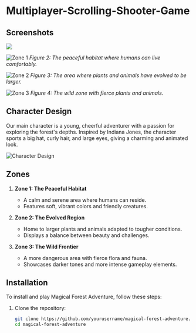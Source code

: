 # Multiplayer-Scrolling-Shooter-Game
## Screenshots

![](Multiplayer-Scrolling-Shooter-Game/pictures/mainmenü.png)

![Zone 1](path/to/zone1_image.png)
*Figure 2: The peaceful habitat where humans can live comfortably.*

![Zone 2](path/to/zone2_image.png)
*Figure 3: The area where plants and animals have evolved to be larger.*

![Zone 3](path/to/zone3_image.png)
*Figure 4: The wild zone with fierce plants and animals.*

## Character Design

Our main character is a young, cheerful adventurer with a passion for exploring the forest's depths. Inspired by Indiana Jones, the character sports a big hat, curly hair, and large eyes, giving a charming and animated look.

![Character Design](path/to/character_design_image.png)

## Zones

1. **Zone 1: The Peaceful Habitat**
   - A calm and serene area where humans can reside.
   - Features soft, vibrant colors and friendly creatures.

2. **Zone 2: The Evolved Region**
   - Home to larger plants and animals adapted to tougher conditions.
   - Displays a balance between beauty and challenges.

3. **Zone 3: The Wild Frontier**
   - A more dangerous area with fierce flora and fauna.
   - Showcases darker tones and more intense gameplay elements.

## Installation

To install and play Magical Forest Adventure, follow these steps:

1. Clone the repository:
   ```bash
   git clone https://github.com/yourusername/magical-forest-adventure.git
   cd magical-forest-adventure
